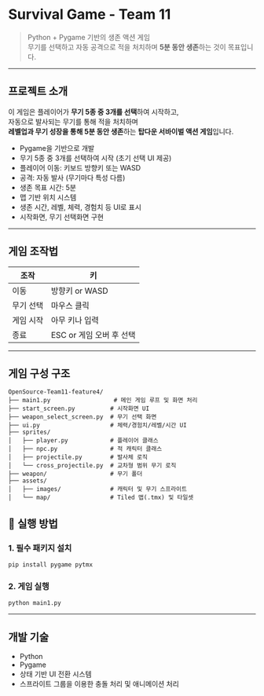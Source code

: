 # Survival Game - Team 11

> Python + Pygame 기반의 생존 액션 게임  
> 무기를 선택하고 자동 공격으로 적을 처치하며 **5분 동안 생존**하는 것이 목표입니다.

---

## 프로젝트 소개

이 게임은 플레이어가 **무기 5종 중 3개를 선택**하여 시작하고,  
자동으로 발사되는 무기를 통해 적을 처치하며  
**레벨업과 무기 성장을 통해 5분 동안 생존**하는 **탑다운 서바이벌 액션 게임**입니다.

- Pygame을 기반으로 개발
- 무기 5종 중 3개를 선택하여 시작 (초기 선택 UI 제공)
- 플레이어 이동: 키보드 방향키 또는 WASD
- 공격: 자동 발사 (무기마다 특성 다름)
- 생존 목표 시간: 5분
- 맵 기반 위치 시스템 
- 생존 시간, 레벨, 체력, 경험치 등 UI로 표시
- 시작화면, 무기 선택화면 구현

---

## 게임 조작법

| 조작 | 키 |
|------|----|
| 이동 | 방향키 or WASD |
| 무기 선택 | 마우스 클릭 |
| 게임 시작 | 아무 키나 입력 |
| 종료 | ESC or 게임 오버 후 선택 |

---

## 게임 구성 구조

```
OpenSource-Team11-feature4/
├── main1.py                  # 메인 게임 루프 및 화면 처리
├── start_screen.py          # 시작화면 UI
├── weapon_select_screen.py  # 무기 선택 화면
├── ui.py                    # 체력/경험치/레벨/시간 UI
├── sprites/
│   ├── player.py            # 플레이어 클래스
│   ├── npc.py               # 적 캐릭터 클래스
│   ├── projectile.py        # 발사체 로직
│   └── cross_projectile.py  # 교차형 범위 무기 로직
├── weapon/                  # 무기 폴더
├── assets/
│   ├── images/              # 캐릭터 및 무기 스프라이트
│   └── map/                 # Tiled 맵(.tmx) 및 타일셋
```

## 🚀 실행 방법

### 1. 필수 패키지 설치
```bash
pip install pygame pytmx
```

### 2. 게임 실행
```bash
python main1.py
```

---

## 개발 기술

- Python
- Pygame
- 상태 기반 UI 전환 시스템
- 스프라이트 그룹을 이용한 충돌 처리 및 애니메이션 처리
